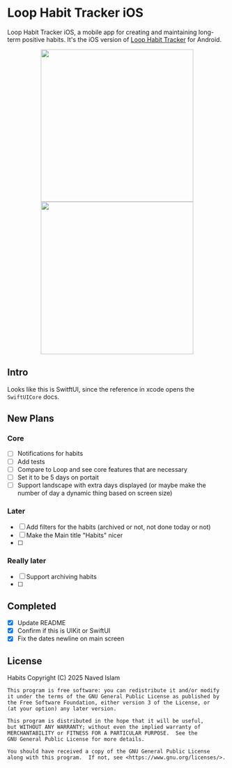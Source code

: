 # Loop Habit Tracker iOS

Loop Habit Tracker iOS, a mobile app for creating and maintaining long-term positive habits. It's the iOS version of [Loop Habit Tracker](https://github.com/iSoron/uhabits) for Android.

<p align="center">
  <img src="./Screenshots/screenshot1.png?raw=true" width="350"/>
  <img src="./Screenshots/screenshot2.png?raw=true" width="350" hspace="20"/>
</p>

## Intro
Looks like this is SwitftUI, since the reference in xcode opens the `SwiftUICore` docs.


## New Plans
### Core
- [ ] Notifications for habits
- [ ] Add tests
- [ ] Compare to Loop and see core features that are necessary
- [ ] Set it to be 5 days on portait
- [ ] Support landscape with extra days displayed (or maybe make the number of day a dynamic thing based on screen size)

### Later
- [ ] Add filters for the habits (archived or not, not done today or not)
- [ ] Make the Main title "Habits" nicer
- [ ]

### Really later
- [ ] Support archiving habits
- [ ] 

## Completed
- [x] Update README
- [x] Confirm if this is UIKit or SwiftUI
- [x] Fix the dates newline on main screen

## License

Habits
Copyright (C) 2025  Naved Islam

    This program is free software: you can redistribute it and/or modify
    it under the terms of the GNU General Public License as published by
    the Free Software Foundation, either version 3 of the License, or
    (at your option) any later version.

    This program is distributed in the hope that it will be useful,
    but WITHOUT ANY WARRANTY; without even the implied warranty of
    MERCHANTABILITY or FITNESS FOR A PARTICULAR PURPOSE.  See the
    GNU General Public License for more details.

    You should have received a copy of the GNU General Public License
    along with this program.  If not, see <https://www.gnu.org/licenses/>.


